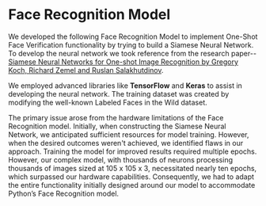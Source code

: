 # Face Recognition Model

We developed the following Face Recognition Model to implement One-Shot Face Verification functionality by trying to build a Siamese Neural Network. To develop the neural network we took reference from the research paper-- [Siamese Neural Networks for One-shot Image Recognition by Gregory Koch, Richard Zemel and Ruslan Salakhutdinov](https://www.cs.cmu.edu/~rsalakhu/papers/oneshot1.pdf).

We employed advanced libraries like **TensorFlow** and **Keras** to assist in developing the neural network. The training dataset was created by modifying the well-known Labeled Faces in the Wild dataset.

The primary issue arose from the hardware limitations of the Face Recognition model. Initially, when constructing the Siamese Neural Network, we anticipated sufficient resources for model training. However, when the desired outcomes weren't achieved, we identified flaws in our approach. Training the model for improved results required multiple epochs. However, our complex model, with thousands of neurons processing thousands of images sized at 105 x 105 x 3, necessitated nearly ten epochs, which surpassed our hardware capabilities. Consequently, we had to adapt the entire functionality initially designed around our model to accommodate Python’s Face Recognition model.

